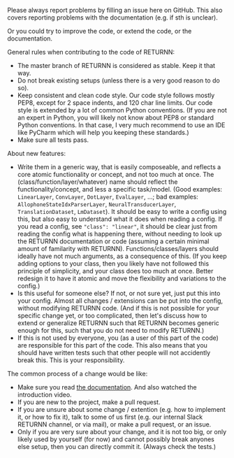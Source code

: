 Please always report problems by filling an issue here on GitHub.
This also covers reporting problems with the documentation (e.g. if sth is unclear).

Or you could try to improve the code, or extend the code, or the documentation.

General rules when contributing to the code of RETURNN:

* The master branch of RETURNN is considered as stable.
  Keep it that way.
* Do not break existing setups (unless there is a very good reason to do so).
* Keep consistent and clean code style.
  Our code style follows mostly PEP8, except for 2 space indents, and 120 char line limits.
  Our code style is extended by a lot of common Python conventions.
  (If you are not an expert in Python, you will likely not know about PEP8 or standard Python conventions.
   In that case, I very much recommend to use an IDE like PyCharm which will help you keeping these standards.)
* Make sure all tests pass.

About new features:

* Write them in a generic way, that is easily composeable,
  and reflects a core atomic functionality or concept,
  and not too much at once.
  The (class/function/layer/whatever) name should reflect
  the functionality/concept,
  and less a specific task/model.
  (Good examples: `LinearLayer`, `ConvLayer`, `DotLayer`, `EvalLayer`,  ...;
   bad examples: `AllophoneStateIdxParserLayer`, `NeuralTransducerLayer`,
   `TranslationDataset`, `LmDataset`).
  It should be easy to write a config using this,
  but also easy to understand what it does when reading a config.
  If you read a config, see `"class": "linear"`,
  it should be clear just from reading the config what is happening there,
  without needing to look up the RETURNN documentation or code
  (assuming a certain minimal amount of familarity with RETURNN).
  Functions/classes/layers should ideally have not much arguments, as a consequence of this.
  (If you keep adding options to your class, then you likely have not followed this principle
   of simplicity, and your class does too much at once.
   Better redesign it to have it atomic and move the flexibility and variations to the config.)
* Is this useful for someone else? If not, or not sure yet, just put this into your config.
  Almost all changes / extensions can be put into the config, without modifying RETURNN code.
  (And if this is not possible for your specific change yet, or too complicated,
   then let's discuss how to extend or generalize RETURNN
   such that RETURNN becomes generic enough for this,
   such that you do not need to modify RETURNN.)
* If this is not used by everyone, you (as a user of this part of the code)
  are responsible for this part of the code.
  This also means that you should have written tests such that other people will not accidently break this.
  This is your responsibility.

The common process of a change would be like:

* Make sure you read [the documentation](https://returnn.readthedocs.io/en/latest/).
  And also watched the introduction video.
* If you are new to the project, make a pull request.
* If you are unsure about some change / extention
  (e.g. how to implement it, or how to fix it),
  talk to some of us first
  (e.g. our internal Slack RETURNN channel, or via mail),
  or make a pull request, or an issue.
* Only if you are very sure about your change, and it is not too big,
  or only likely used by yourself (for now) and cannot possibly break anyones else setup,
  then you can directly commit it.
  (Always check the tests.)

